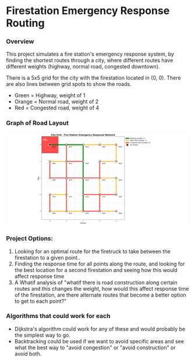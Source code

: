 # Firestation Emergency Response Routing

### Overview
This project simulates a fire station's emergency response system, by finding the shortest routes through a city, where different routes have different weights (highway, normal road, congested downtown). 

There is a 5x5 grid for the city with the firestation located in (0, 0). There are also lines between grid spots to show the roads.
- Green = Highway, weight of 1
- Orange = Normal road, weight of 2
- Red = Congested road, weight of 4

### Graph of Road Layout
![City Grid Network](cityGraphic.png)


### Project Options:
1. Looking for an optimal route for the firetruck to take between the firestation to a given point..
2. Finding the response time for all points along the route, and looking for the best location for a second firestation and seeing how this would affect response time
3. A Whatif analysis of "whatif there is road construction along certain routes and this changes the weight, how would this affect response time of the firestation, are there alternate routes that become a better option to get to each point?"

### Algorithms that could work for each
- Dijkstra's algorithm could work for any of these and would probably be the simplest way to go.
- Backtracking could be used if we want to avoid specific areas and see what the best way to "avoid congestion" or "avoid construction" or avoid both. 